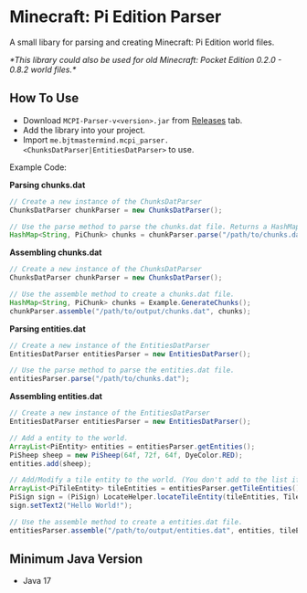# Minecraft: Pi Edition Parser

A small libary for parsing and creating Minecraft: Pi Edition world files.<br>

 *\*This library could also be used for old Minecraft: Pocket Edition 0.2.0 - 0.8.2 world files.\**

## How To Use

* Download `MCPI-Parser-v<version>.jar` from [Releases](https://github.com/BJTMastermind/MCPI-Parser/releases) tab.
* Add the library into your project.
* Import `me.bjtmastermind.mcpi_parser.<ChunksDatParser|EntitiesDatParser>` to use.

Example Code:

**Parsing chunks.dat**
```java
// Create a new instance of the ChunksDatParser
ChunksDatParser chunkParser = new ChunksDatParser();

// Use the parse method to parse the chunks.dat file. Returns a HashMap of PiChunks
HashMap<String, PiChunk> chunks = chunkParser.parse("/path/to/chunks.dat");
```

**Assembling chunks.dat**
```java
// Create a new instance of the ChunksDatParser
ChunksDatParser chunkParser = new ChunksDatParser();

// Use the assemble method to create a chunks.dat file.
HashMap<String, PiChunk> chunks = Example.GenerateChunks();
chunkParser.assemble("/path/to/output/chunks.dat", chunks);
```

**Parsing entities.dat**
```java
// Create a new instance of the EntitiesDatParser
EntitiesDatParser entitiesParser = new EntitiesDatParser();

// Use the parse method to parse the entities.dat file.
entitiesParser.parse("/path/to/chunks.dat");
```

**Assembling entities.dat**
```java
// Create a new instance of the EntitiesDatParser
EntitiesDatParser entitiesParser = new EntitiesDatParser();

// Add a entity to the world.
ArrayList<PiEntity> entities = entitiesParser.getEntities();
PiSheep sheep = new PiSheep(64f, 72f, 64f, DyeColor.RED);
entities.add(sheep);

// Add/Modify a tile entity to the world. (You don't add to the list if it exist already)
ArrayList<PiTileEntity> tileEntities = entitiesParser.getTileEntities();
PiSign sign = (PiSign) LocateHelper.locateTileEntity(tileEntities, TileEntityType.SIGN, 64, 72, 64);
sign.setText2("Hello World!");

// Use the assemble method to create a entities.dat file.
entitiesParser.assemble("/path/to/output/entities.dat", entities, tileEntities);
```

## Minimum Java Version

* Java 17